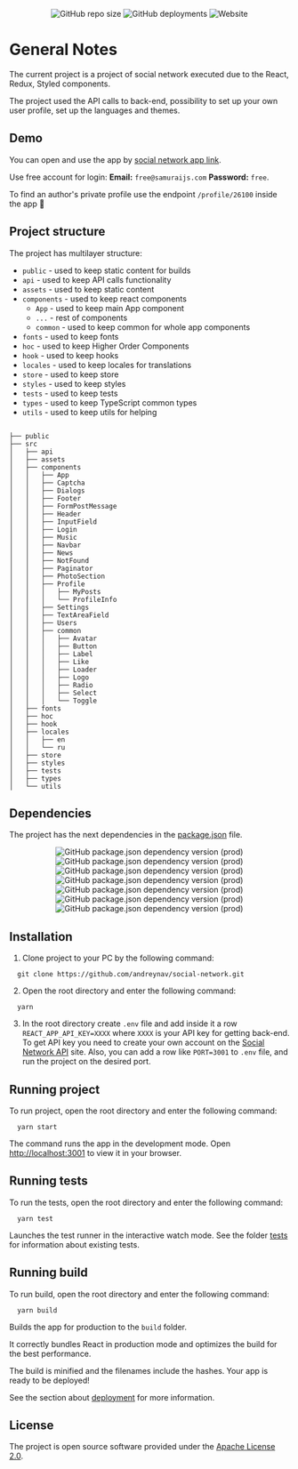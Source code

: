 <div align="center">

![GitHub repo size](https://img.shields.io/github/repo-size/andreynav/social-network?style=for-the-badge)
![GitHub deployments](https://img.shields.io/github/deployments/andreynav/social-network/production?label=vercel%20deployment&style=for-the-badge)
![Website](https://img.shields.io/website?label=social%20network%20status&style=for-the-badge&url=https%3A%2F%2Fsocial-network-4geeks-git-master-andreynav.vercel.app%2F)

</div>

# General Notes

The current project is a project of social network executed due to the React, Redux, Styled components.

The project used the API calls to back-end, possibility to set up your own user profile, set up the languages and themes.

## Demo

You can open and use the app by [social network app link](https://social-network-4geeks-git-master-andreynav.vercel.app/). 

Use free account for login: **Email:** `free@samuraijs.com` **Password:** `free`.

To find an author's private profile use the endpoint `/profile/26100` inside the app 🙂


## Project structure

The project has multilayer structure:

- `public` - used to keep static content for builds
- `api` - used to keep API calls functionality
- `assets` - used to keep static content
- `components` - used to keep react components
  - `App` - used to keep main App component
  - `...` - rest of components
  - `common` - used to keep common for whole app components
- `fonts` - used to keep fonts
- `hoc` - used to keep Higher Order Components
- `hook` - used to keep hooks
- `locales` - used to keep locales for translations
- `store` - used to keep store
- `styles` - used to keep styles
- `tests` - used to keep tests
- `types` - used to keep TypeScript common types
- `utils` - used to keep utils for helping

```

├── public
├── src
│   ├── api
│   ├── assets
│   ├── components
│   │   ├── App
│   │   ├── Captcha
│   │   ├── Dialogs
│   │   ├── Footer
│   │   ├── FormPostMessage
│   │   ├── Header
│   │   ├── InputField
│   │   ├── Login
│   │   ├── Music
│   │   ├── Navbar
│   │   ├── News
│   │   ├── NotFound
│   │   ├── Paginator
│   │   ├── PhotoSection
│   │   ├── Profile
│   │   │   ├── MyPosts
│   │   │   └── ProfileInfo
│   │   ├── Settings
│   │   ├── TextAreaField
│   │   ├── Users
│   │   ├── common
│   │   │   ├── Avatar
│   │   │   ├── Button
│   │   │   ├── Label
│   │   │   ├── Like
│   │   │   ├── Loader
│   │   │   ├── Logo
│   │   │   ├── Radio
│   │   │   ├── Select
│   │   │   └── Toggle
│   ├── fonts
│   ├── hoc
│   ├── hook
│   ├── locales
│   │   ├── en
│   │   └── ru
│   ├── store
│   ├── styles
│   ├── tests
│   ├── types
│   └── utils
```

## Dependencies

The project has the next dependencies in the [package.json](package.json) file.

<div align="center">

![GitHub package.json dependency version (prod)](https://img.shields.io/github/package-json/dependency-version/andreynav/social-network/react?style=for-the-badge)
![GitHub package.json dependency version (prod)](https://img.shields.io/github/package-json/dependency-version/andreynav/social-network/@reduxjs/toolkit?style=for-the-badge)
![GitHub package.json dependency version (prod)](https://img.shields.io/github/package-json/dependency-version/andreynav/social-network/react-router-dom?style=for-the-badge)
![GitHub package.json dependency version (prod)](https://img.shields.io/github/package-json/dependency-version/andreynav/social-network/react-hook-form?style=for-the-badge)
![GitHub package.json dependency version (prod)](https://img.shields.io/github/package-json/dependency-version/andreynav/social-network/styled-components?style=for-the-badge)
![GitHub package.json dependency version (prod)](https://img.shields.io/github/package-json/dependency-version/andreynav/social-network/axios?style=for-the-badge)
![GitHub package.json dependency version (prod)](https://img.shields.io/github/package-json/dependency-version/andreynav/social-network/i18next?style=for-the-badge)

</div>


## Installation

1. Clone project to your PC by the following command:

```console
  git clone https://github.com/andreynav/social-network.git
```

2. Open the root directory and enter the following command:

```console
  yarn
```

3. In the root directory create `.env` file and add inside it a row `REACT_APP_API_KEY=XXXX` where `XXXX` is your API key for getting back-end. To get API key you need to create your own account on the [Social Network API](https://social-network.samuraijs.com/) site. Also, you can add a row like `PORT=3001` to `.env` file, and run the project on the desired port. 


## Running project

To run project, open the root directory and enter the following command:

```console
  yarn start
```

The command runs the app in the development mode.
Open [http://localhost:3001](http://localhost:3000) to view it in your browser.

## Running tests

To run the tests, open the root directory and enter the following command:

```console
  yarn test
```

Launches the test runner in the interactive watch mode.
See the folder [tests](src/tests) for information about existing tests.

## Running build

To run build, open the root directory and enter the following command:

```console
  yarn build
```

Builds the app for production to the `build` folder.

It correctly bundles React in production mode and optimizes the build for the best performance.

The build is minified and the filenames include the hashes.
Your app is ready to be deployed!

See the section about [deployment](https://facebook.github.io/create-react-app/docs/deployment) for more information.

## License

The project is open source software provided under the [Apache License 2.0](LICENSE.md).
